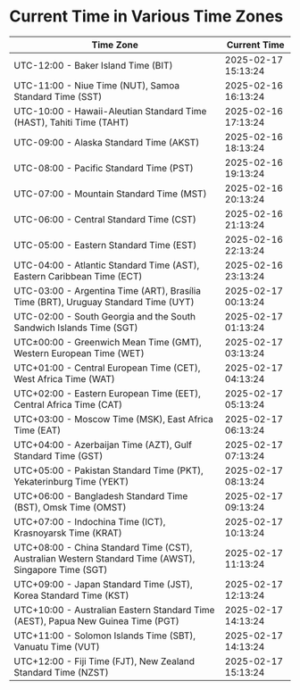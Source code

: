 # Current Time in Various Time Zones

| Time Zone | Current Time |
|-----------|--------------|
| UTC-12:00 - Baker Island Time (BIT) | 2025-02-17 15:13:24 |
| UTC-11:00 - Niue Time (NUT), Samoa Standard Time (SST) | 2025-02-16 16:13:24 |
| UTC-10:00 - Hawaii-Aleutian Standard Time (HAST), Tahiti Time (TAHT) | 2025-02-16 17:13:24 |
| UTC-09:00 - Alaska Standard Time (AKST) | 2025-02-16 18:13:24 |
| UTC-08:00 - Pacific Standard Time (PST) | 2025-02-16 19:13:24 |
| UTC-07:00 - Mountain Standard Time (MST) | 2025-02-16 20:13:24 |
| UTC-06:00 - Central Standard Time (CST) | 2025-02-16 21:13:24 |
| UTC-05:00 - Eastern Standard Time (EST) | 2025-02-16 22:13:24 |
| UTC-04:00 - Atlantic Standard Time (AST), Eastern Caribbean Time (ECT) | 2025-02-16 23:13:24 |
| UTC-03:00 - Argentina Time (ART), Brasília Time (BRT), Uruguay Standard Time (UYT) | 2025-02-17 00:13:24 |
| UTC-02:00 - South Georgia and the South Sandwich Islands Time (SGT) | 2025-02-17 01:13:24 |
| UTC±00:00 - Greenwich Mean Time (GMT), Western European Time (WET) | 2025-02-17 03:13:24 |
| UTC+01:00 - Central European Time (CET), West Africa Time (WAT) | 2025-02-17 04:13:24 |
| UTC+02:00 - Eastern European Time (EET), Central Africa Time (CAT) | 2025-02-17 05:13:24 |
| UTC+03:00 - Moscow Time (MSK), East Africa Time (EAT) | 2025-02-17 06:13:24 |
| UTC+04:00 - Azerbaijan Time (AZT), Gulf Standard Time (GST) | 2025-02-17 07:13:24 |
| UTC+05:00 - Pakistan Standard Time (PKT), Yekaterinburg Time (YEKT) | 2025-02-17 08:13:24 |
| UTC+06:00 - Bangladesh Standard Time (BST), Omsk Time (OMST) | 2025-02-17 09:13:24 |
| UTC+07:00 - Indochina Time (ICT), Krasnoyarsk Time (KRAT) | 2025-02-17 10:13:24 |
| UTC+08:00 - China Standard Time (CST), Australian Western Standard Time (AWST), Singapore Time (SGT) | 2025-02-17 11:13:24 |
| UTC+09:00 - Japan Standard Time (JST), Korea Standard Time (KST) | 2025-02-17 12:13:24 |
| UTC+10:00 - Australian Eastern Standard Time (AEST), Papua New Guinea Time (PGT) | 2025-02-17 14:13:24 |
| UTC+11:00 - Solomon Islands Time (SBT), Vanuatu Time (VUT) | 2025-02-17 14:13:24 |
| UTC+12:00 - Fiji Time (FJT), New Zealand Standard Time (NZST) | 2025-02-17 15:13:24 |
